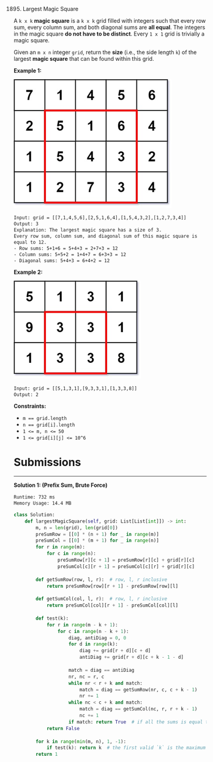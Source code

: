 1895. Largest Magic Square

A `k x k` **magic square** is a `k x k` grid filled with integers such that every row sum, every column sum, and both diagonal sums are **all equal**. The integers in the magic square **do not have to be distinct**. Every `1 x 1` grid is trivially a magic square.

Given an `m x n` integer `grid`, return the **size** (i.e., the side length `k`) of the largest **magic square** that can be found within this grid.

 

**Example 1:**

![magicsquare-grid.jpg](img/1895_magicsquare-grid.jpg)
```
Input: grid = [[7,1,4,5,6],[2,5,1,6,4],[1,5,4,3,2],[1,2,7,3,4]]
Output: 3
Explanation: The largest magic square has a size of 3.
Every row sum, column sum, and diagonal sum of this magic square is equal to 12.
- Row sums: 5+1+6 = 5+4+3 = 2+7+3 = 12
- Column sums: 5+5+2 = 1+4+7 = 6+3+3 = 12
- Diagonal sums: 5+4+3 = 6+4+2 = 12
```

**Example 2:**

![1895_magicsquare2-grid.jpg](img/1895_magicsquare2-grid.jpg)
```
Input: grid = [[5,1,3,1],[9,3,3,1],[1,3,3,8]]
Output: 2
```

**Constraints:**

* `m == grid.length`
* `n == grid[i].length`
* `1 <= m, n <= 50`
* `1 <= grid[i][j] <= 10^6`

# Submissions
---
**Solution 1: (Prefix Sum, Brute Force)**
```
Runtime: 732 ms
Memory Usage: 14.4 MB
```
```python
class Solution:
    def largestMagicSquare(self, grid: List[List[int]]) -> int:
        m, n = len(grid), len(grid[0])
        preSumRow = [[0] * (n + 1) for _ in range(m)]
        preSumCol = [[0] * (m + 1) for _ in range(n)]
        for r in range(m):
            for c in range(n):
                preSumRow[r][c + 1] = preSumRow[r][c] + grid[r][c]
                preSumCol[c][r + 1] = preSumCol[c][r] + grid[r][c]

        def getSumRow(row, l, r):  # row, l, r inclusive
            return preSumRow[row][r + 1] - preSumRow[row][l]

        def getSumCol(col, l, r):  # row, l, r inclusive
            return preSumCol[col][r + 1] - preSumCol[col][l]

        def test(k):
            for r in range(m - k + 1):
                for c in range(n - k + 1):
                    diag, antiDiag = 0, 0
                    for d in range(k):
                        diag += grid[r + d][c + d]
                        antiDiag += grid[r + d][c + k - 1 - d]

                    match = diag == antiDiag
                    nr, nc = r, c
                    while nr < r + k and match:
                        match = diag == getSumRow(nr, c, c + k - 1)
                        nr += 1
                    while nc < c + k and match:
                        match = diag == getSumCol(nc, r, r + k - 1)
                        nc += 1
                    if match: return True  # if all the sums is equal then return True as valid
            return False

        for k in range(min(m, n), 1, -1):
            if test(k): return k  # the first valid `k` is the maximum result
        return 1
```
